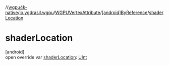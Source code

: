 //[wgpu4k-native](../../../../index.md)/[io.ygdrasil.wgpu](../../index.md)/[WGPUVertexAttribute](../index.md)/[[android]ByReference](index.md)/[shaderLocation](shader-location.md)

# shaderLocation

[android]\
open override var [shaderLocation](shader-location.md): [UInt](https://kotlinlang.org/api/core/kotlin-stdlib/kotlin/-u-int/index.html)
